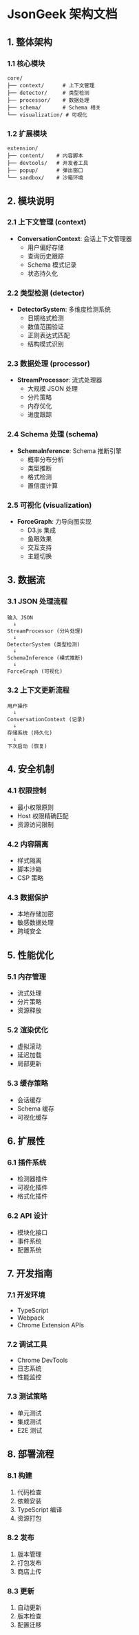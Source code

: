 # JsonGeek 架构文档

## 1. 整体架构

### 1.1 核心模块
```
core/
├── context/      # 上下文管理
├── detector/     # 类型检测
├── processor/    # 数据处理
├── schema/       # Schema 相关
└── visualization/ # 可视化
```

### 1.2 扩展模块
```
extension/
├── content/    # 内容脚本
├── devtools/   # 开发者工具
├── popup/      # 弹出窗口
└── sandbox/    # 沙箱环境
```

## 2. 模块说明

### 2.1 上下文管理 (context)
- **ConversationContext**: 会话上下文管理器
  - 用户偏好存储
  - 查询历史跟踪
  - Schema 模式记录
  - 状态持久化

### 2.2 类型检测 (detector)
- **DetectorSystem**: 多维度检测系统
  - 日期格式检测
  - 数值范围验证
  - 正则表达式匹配
  - 结构模式识别

### 2.3 数据处理 (processor)
- **StreamProcessor**: 流式处理器
  - 大规模 JSON 处理
  - 分片策略
  - 内存优化
  - 进度跟踪

### 2.4 Schema 处理 (schema)
- **SchemaInference**: Schema 推断引擎
  - 概率分布分析
  - 类型推断
  - 格式检测
  - 置信度计算

### 2.5 可视化 (visualization)
- **ForceGraph**: 力导向图实现
  - D3.js 集成
  - 鱼眼效果
  - 交互支持
  - 主题切换

## 3. 数据流

### 3.1 JSON 处理流程
```
输入 JSON
  ↓
StreamProcessor (分片处理)
  ↓
DetectorSystem (类型检测)
  ↓
SchemaInference (模式推断)
  ↓
ForceGraph (可视化)
```

### 3.2 上下文更新流程
```
用户操作
  ↓
ConversationContext (记录)
  ↓
存储系统 (持久化)
  ↓
下次启动 (恢复)
```

## 4. 安全机制

### 4.1 权限控制
- 最小权限原则
- Host 权限精确匹配
- 资源访问限制

### 4.2 内容隔离
- 样式隔离
- 脚本沙箱
- CSP 策略

### 4.3 数据保护
- 本地存储加密
- 敏感数据处理
- 跨域安全

## 5. 性能优化

### 5.1 内存管理
- 流式处理
- 分片策略
- 资源释放

### 5.2 渲染优化
- 虚拟滚动
- 延迟加载
- 局部更新

### 5.3 缓存策略
- 会话缓存
- Schema 缓存
- 可视化缓存

## 6. 扩展性

### 6.1 插件系统
- 检测器插件
- 可视化插件
- 格式化插件

### 6.2 API 设计
- 模块化接口
- 事件系统
- 配置系统

## 7. 开发指南

### 7.1 开发环境
- TypeScript
- Webpack
- Chrome Extension APIs

### 7.2 调试工具
- Chrome DevTools
- 日志系统
- 性能监控

### 7.3 测试策略
- 单元测试
- 集成测试
- E2E 测试

## 8. 部署流程

### 8.1 构建
1. 代码检查
2. 依赖安装
3. TypeScript 编译
4. 资源打包

### 8.2 发布
1. 版本管理
2. 打包发布
3. 商店上传

### 8.3 更新
1. 自动更新
2. 版本检查
3. 配置迁移
